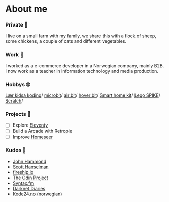 # About me
### Private :sheep:
I live on a small farm with my family, we share this with a flock of sheep, some chickens, a couple of cats and different vegetables. 

### Work :construction_worker:
I worked as a e-commerce developer in a Norwegian company, mainly B2B. I now work as a teacher in information technology and media production. 

### Hobbys :nerd_face:
[Lær kidsa koding](https://www.kidsakoder.no/)/
[microbit](https://microbit.org/)/
[air:bit](https://www.makekit.no/airbit)/ 
[hover:bit](https://www.makekit.no/hoverbit)/ 
[Smart home kit](https://www.elecfreaks.com/micro-bit-smart-home-kit.html)/ 
[Lego SPIKE](https://education.lego.com/en-us/meetspikeprime)/
[Scratch](https://scratch.mit.edu/)/


### Projects :seedling:

- [ ] Explore [Eleventy](https://www.11ty.dev/)
- [ ] Build a Arcade with Retropie
- [ ] Improve [Homeseer](https://homeseer.com/)

### Kudos :vulcan_salute:
- [John Hammond](https://www.youtube.com/c/JohnHammond010)
- [Scott Hanselman](https://www.youtube.com/c/shanselman/videos)
- [fireship.io](https://www.youtube.com/c/Fireship)
- [The Odin Project](https://www.theodinproject.com/)
- [Syntax.fm](https://syntax.fm/)
- [Darknet Diaries](https://darknetdiaries.com/)
- [Kode24.no (norwegian)](https://www.kode24.no/)